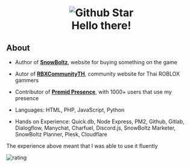 <h1 align="center">
  <img src="https://github-readme-stats.vercel.app/api?username=Yusaki-Akito&show_icons=true&theme=tokyonight" alt="Github Star" style="width:auto;">
  <br>
  Hello there!
</h1>

##  About
- Author of **[SnowBoltz](https://snowboltz.net)**, website for buying something on the game
- Autor of **[RBXCommunityTH](https://rbxcommunityth.com)**, community website for Thai ROBLOX gammers
- Contributor of **[Premid Presence](https://premid.app/users/439582316873121793)**, with 1000+ users that use my presence


-  Languages: HTML, PHP, JavaScript, Python

-  Hands on Experience: Quick.db, Node Express, PM2, Github, Gitlab, Dialogflow, Manychat, Charfuel, Discord.js, SnowBoltz Marketer, SnowBoltz Planner, Plesk, Cloudflare

The experience above meant that I was able to use it fluently


![rating](https://img.shields.io/badge/rating-★★★★★-brightgreen)

